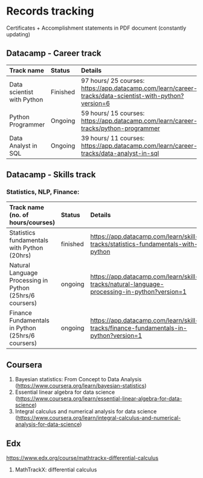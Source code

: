 # Records tracking

Certificates + Accomplishment statements in PDF document (constantly updating)

## Datacamp - Career track
| Track name                   | Status  | Details                                                                                                  |
|:-----------------------------|:--------|:---------------------------------------------------------------------------------------------------------|
|Data scientist with Python    |Finished |97 hours/ 25 courses: https://app.datacamp.com/learn/career-tracks/data-scientist-with-python?version=6   |
|Python Programmer             |Ongoing  |59 hours/ 15 courses: https://app.datacamp.com/learn/career-tracks/python-programmer                      |
|Data Analyst in SQL           |Ongoing  |39 hours/ 11 courses: https://app.datacamp.com/learn/career-tracks/data-analyst-in-sql                    |

## Datacamp - Skills track
### Statistics, NLP, Finance:
| Track name (no. of hours/courses)                         | Status | Details                                                                           |
|:----------------------------------------------------------|:-------|:----------------------------------------------------------------------------------|
| Statistics fundamentals with Python (20hrs)               |finished| https://app.datacamp.com/learn/skill-tracks/statistics-fundamentals-with-python   |
| Natural Language Processing in Python (25hrs/6 coursers)  |ongoing | https://app.datacamp.com/learn/skill-tracks/natural-language-processing-in-python?version=1 |
| Finance Fundamentals in Python (25hrs/6 coursers)       |ongoing | https://app.datacamp.com/learn/skill-tracks/finance-fundamentals-in-python?version=1


## Coursera
1. Bayesian statistics: From Concept to Data Analysis (https://www.coursera.org/learn/bayesian-statistics)
2. Essential linear algebra for data science (https://www.coursera.org/learn/essential-linear-algebra-for-data-science)
3. Integral calculus and numerical analysis for data science (https://www.coursera.org/learn/integral-calculus-and-numerical-analysis-for-data-science)

## Edx
https://www.edx.org/course/mathtrackx-differential-calculus
1. MathTrackX: differential calculus
